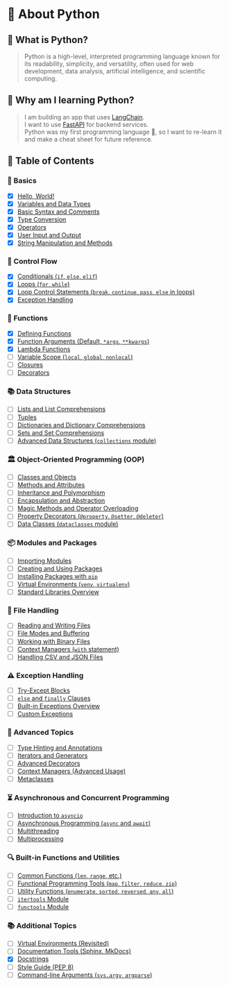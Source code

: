 # 🌟 About Python

## 📘 What is Python?

> Python is a high-level, interpreted programming language known for its readability, simplicity, and versatility, often used for web development, data analysis, artificial intelligence, and scientific computing.

## 🤔 Why am I learning Python?

> I am building an app that uses [LangChain](../../libraries-and-frameworks/lang-chain/README.md).  
> I want to use [FastAPI](../../libraries-and-frameworks/fast-api/README.md) for backend services.  
> Python was my first programming language 👶, so I want to re-learn it and make a cheat sheet for future reference.

## 📑 Table of Contents

### 📝 Basics

- [x] [Hello, World!](./basics/hello-world.md)
- [x] [Variables and Data Types](./basics/variables-and-data-types.md)
- [x] [Basic Syntax and Comments](./basics/basic-syntax-and-comments.md)
- [x] [Type Conversion](./basics/type-conversion.md)
- [x] [Operators](./basics/operators.md)
- [x] [User Input and Output](./basics/user-input-output.md)
- [x] [String Manipulation and Methods](./basics/string-manipulation-and-methods.md)

### 🔄 Control Flow

- [x] [Conditionals (`if`, `else`, `elif`)](./control-flow/conditionals.md)
- [x] [Loops (`for`, `while`)](./control-flow/loops.md)
- [x] [Loop Control Statements (`break`, `continue`, `pass`, `else` in loops)](./control-flow/loop-control-statements.md)
- [x] [Exception Handling](./control-flow/exception-handling.md)

### 🔧 Functions

- [x] [Defining Functions](./functions/defining-functions.md)
- [x] [Function Arguments (Default, `*args`, `**kwargs`)](./functions/function-arguments.md)
- [x] [Lambda Functions](./functions/lambda-functions.md)
- [ ] [Variable Scope (`local`, `global`, `nonlocal`)](./functions/variable-scope.md)
- [ ] [Closures](./functions/closures.md)
- [ ] [Decorators](./functions/decorators.md)

### 📚 Data Structures

- [ ] [Lists and List Comprehensions](./data-structures/lists-and-list-comprehensions.md)
- [ ] [Tuples](./data-structures/tuples.md)
- [ ] [Dictionaries and Dictionary Comprehensions](./data-structures/dictionaries-and-dictionary-comprehensions.md)
- [ ] [Sets and Set Comprehensions](./data-structures/sets-and-set-comprehensions.md)
- [ ] [Advanced Data Structures (`collections` module)](./data-structures/advanced-data-structures.md)

### 🏛️ Object-Oriented Programming (OOP)

- [ ] [Classes and Objects](./oop/classes-and-objects.md)
- [ ] [Methods and Attributes](./oop/methods-and-attributes.md)
- [ ] [Inheritance and Polymorphism](./oop/inheritance-and-polymorphism.md)
- [ ] [Encapsulation and Abstraction](./oop/encapsulation-and-abstraction.md)
- [ ] [Magic Methods and Operator Overloading](./oop/magic-methods-and-operator-overloading.md)
- [ ] [Property Decorators (`@property`, `@setter`, `@deleter`)](./oop/property-decorators.md)
- [ ] [Data Classes (`dataclasses` module)](./oop/data-classes.md)

### 📦 Modules and Packages

- [ ] [Importing Modules](./modules-and-packages/importing-modules.md)
- [ ] [Creating and Using Packages](./modules-and-packages/creating-and-using-packages.md)
- [ ] [Installing Packages with `pip`](./modules-and-packages/installing-packages-with-pip.md)
- [ ] [Virtual Environments (`venv`, `virtualenv`)](./modules-and-packages/virtual-environments.md)
- [ ] [Standard Libraries Overview](./modules-and-packages/standard-libraries-overview.md)

### 📂 File Handling

- [ ] [Reading and Writing Files](./file-handling/reading-and-writing-files.md)
- [ ] [File Modes and Buffering](./file-handling/file-modes-and-buffering.md)
- [ ] [Working with Binary Files](./file-handling/working-with-binary-files.md)
- [ ] [Context Managers (`with` statement)](./file-handling/context-managers.md)
- [ ] [Handling CSV and JSON Files](./file-handling/handling-csv-and-json-files.md)

### ⚠️ Exception Handling

- [ ] [Try-Except Blocks](./exception-handling/try-except-blocks.md)
- [ ] [`else` and `finally` Clauses](./exception-handling/else-and-finally-clauses.md)
- [ ] [Built-in Exceptions Overview](./exception-handling/built-in-exceptions-overview.md)
- [ ] [Custom Exceptions](./exception-handling/custom-exceptions.md)

### 🚀 Advanced Topics

- [ ] [Type Hinting and Annotations](./advanced-topics/type-hinting-and-annotations.md)
- [ ] [Iterators and Generators](./advanced-topics/iterators-and-generators.md)
- [ ] [Advanced Decorators](./advanced-topics/advanced-decorators.md)
- [ ] [Context Managers (Advanced Usage)](./advanced-topics/context-managers-advanced.md)
- [ ] [Metaclasses](./advanced-topics/metaclasses.md)

### ⏳ Asynchronous and Concurrent Programming

- [ ] [Introduction to `asyncio`](./async-and-concurrent-programming/introduction-to-asyncio.md)
- [ ] [Asynchronous Programming (`async` and `await`)](./async-and-concurrent-programming/asynchronous-programming.md)
- [ ] [Multithreading](./async-and-concurrent-programming/multithreading.md)
- [ ] [Multiprocessing](./async-and-concurrent-programming/multiprocessing.md)

### 🔍 Built-in Functions and Utilities

- [ ] [Common Functions (`len`, `range`, etc.)](./built-in-functions-and-utilities/common-functions.md)
- [ ] [Functional Programming Tools (`map`, `filter`, `reduce`, `zip`)](./built-in-functions-and-utilities/functional-programming-tools.md)
- [ ] [Utility Functions (`enumerate`, `sorted`, `reversed`, `any`, `all`)](./built-in-functions-and-utilities/utility-functions.md)
- [ ] [`itertools` Module](./built-in-functions-and-utilities/itertools-module.md)
- [ ] [`functools` Module](./built-in-functions-and-utilities/functools-module.md)

### 📚 Additional Topics

- [ ] [Virtual Environments (Revisited)](./additional-topics/virtual-environments.md)
- [ ] [Documentation Tools (Sphinx, MkDocs)](./additional-topics/documentation-tools.md)
- [x] [Docstrings](./additional-topics/docstrings.md)
- [ ] [Style Guide (PEP 8)](./additional-topics/style-guide-pep8.md)
- [ ] [Command-line Arguments (`sys.argv`, `argparse`)](./additional-topics/command-line-arguments.md)
